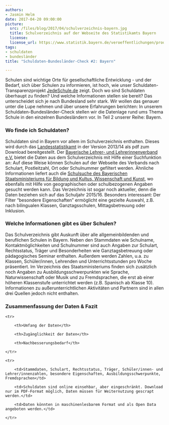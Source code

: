 ```yaml
---
authors: 
- Jasmin Helm
date: 2017-04-20 09:00:00
picture:
  src: /files/blog/2017/04/schulverzeichnis-bayern.jpg
  title: Schulverzeichnis auf der Webseite des Statistikamts Bayern
  license: 
  license_url: https://www.statistik.bayern.de/veroeffentlichungen/product_info.php?info=p41937_Schulverzeichnis-fuer-Bayern-Schuljahr-2013-14-PDF-Dateiausgabe.html
tags:
- schuldaten
- bundesländer
title: "Schuldaten-Bundesländer-Check #2: Bayern"

---
```


Schulen sind wichtige Orte für gesellschaftliche Entwicklung - und der Bedarf, sich über Schulen zu informieren, ist hoch, wie unser Schuldaten-Transparenzprojekt [JedeSchule.de](https://jedeschule.de) zeigt. Doch wo sind Schuldaten überhaupt zu finden? Und welche Informationen stellen sie bereit? Das unterscheidet sich je nach Bundesland sehr stark. Wir wollen das genauer unter die Lupe nehmen und über unsere Erfahrungen berichten: In unserem Schuldaten-Bundesländer-Check stellen wir die Datenlage rund ums Thema Schule in den einzelnen Bundesländern vor. In Teil 2 unserer Reihe: Bayern.

### Wo finde ich Schuldaten?

Schuldaten sind in Bayern vor allem im Schulverzeichnis enthalten. Dieses wird durch das [Landesstatistikamt](https://www.statistik.bayern.de/veroeffentlichungen/product_info.php?info=p41937_Schulverzeichnis-fuer-Bayern-Schuljahr-2013-14-PDF-Dateiausgabe.html) in der Version 2013/14 als pdf zum Download bereitgestellt. Der [Bayerische Lehrer- und Lehrerinnenverband e.V.](https://www.bllv.de/Schulverzeichnis.2076.0.html) bietet die Daten aus dem Schulverzeichnis mit Hilfe einer Suchfunktion an: Auf diese Weise können Schulen auf der Webseite des Verbands nach Schulart, Postleitzahl, Ort oder Schulnummer gefiltert werden. Ähnliche Informationen liefert auch die [Schulsuche des Bayerischen Staatsministeriums für Bildung und Kultus, Wissenschaft und Kunst](https://www.km.bayern.de/ministerium/schule-und-ausbildung/schulsuche.html), wo ebenfalls mit Hilfe von geographischen oder schulbezogenen Angaben gesucht werden kann. Das Verzeichnis ist sogar noch aktueller, denn die Daten beziehen sich auf das Schuljahr 2015/16. Besonders interessant: Der Filter “besondere Eigenschaften” ermöglicht eine gezielte Auswahl, z.B. nach bilingualen Klassen, Ganztagsschulen, Mittagsbetreuung oder Inklusion.

### Welche Informationen gibt es über Schulen?

Das Schulverzeichnis gibt Auskunft über alle allgemeinbildenden und beruflichen Schulen in Bayern. Neben den Stammdaten wie Schulname, Kontaktmöglichkeiten und Schulnummer sind auch Angaben zur Schulart, Rechtsstatus, Träger und Besonderheiten wie Ganztagsbetreuung oder pädagogisches Seminar enthalten. Außerdem werden Zahlen, u.a. zu Klassen, Schüler/innen, Lehrenden und Unterrichtsstunden pro Woche präsentiert. Im Verzeichnis des Staatsministeriums finden sich zusätzlich noch Angaben zu Ausbildungsschwerpunkten wie Sprache, Naturwissenschaft oder Musik und zu Fremdsprachen, die erst ab einer höheren Klassenstufe unterrichtet werden (z.B. Spanisch ab Klasse 10). Informationen zu außerunterrichtlichen Aktivitäten und Partnern sind in allen drei Quellen jedoch nicht enthalten.  

### Zusammenfassung der Daten & Fazit

<table>

	<tr>

		<th>Umfang der Daten</th>

		<th>Zugänglichkeit der Daten</th>

		<th>Nachbesserungsbedarf</th>

	</tr>

	<tr>

		<td>Stammdaten, Schulart, Rechtsstatus, Träger, Schüler/innen- und Lehrer/innenzahlen, besondere Eigenschaften, Ausbildungsschwerpunkte, Fremdsprachen</td>

		<td>Schuldaten sind online einsehbar, aber eingeschränkt. Download nur im PDF-Format möglich, Daten müssen für Weiternutzung gescrapt werden.</td>

		<td>Daten könnten in maschinenlesbarem Format und als Open Data angeboten werden.</td>

	</tr>

</table>